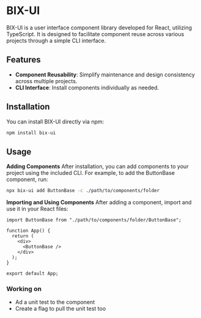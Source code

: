 # BIX-UI

BIX-UI is a user interface component library developed for React, utilizing TypeScript. It is designed to facilitate component reuse across various projects through a simple CLI interface.

## Features

- **Component Reusability**: Simplify maintenance and design consistency across multiple projects.
- **CLI Interface**: Install components individually as needed.

## Installation

You can install BIX-UI directly via npm:

```bash
npm install bix-ui
```

## Usage

**Adding Components**
After installation, you can add components to your project using the included CLI. For example, to add the ButtonBase component, run:

```bash
npx bix-ui add ButtonBase -c ./path/to/components/folder
```

**Importing and Using Components**
After adding a component, import and use it in your React files:

```tsx
import ButtonBase from "./path/to/components/folder/ButtonBase";

function App() {
  return (
    <div>
      <ButtonBase />
    </div>
  );
}

export default App;
```

### Working on

- Ad a unit test to the component
- Create a flag to pull the unit test too
